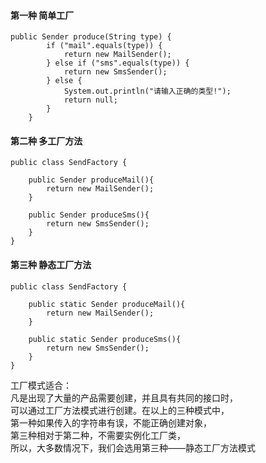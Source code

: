 #### 第一种 简单工厂
    public Sender produce(String type) {
            if ("mail".equals(type)) {
                return new MailSender();
            } else if ("sms".equals(type)) {
                return new SmsSender();
            } else {
                System.out.println("请输入正确的类型!");
                return null;
            }
        }
    
#### 第二种 多工厂方法

    public class SendFactory {
        
        public Sender produceMail(){
            return new MailSender();
        }
        
        public Sender produceSms(){
            return new SmsSender();
        }
    }
   
#### 第三种 静态工厂方法

    public class SendFactory {
        
        public static Sender produceMail(){
            return new MailSender();
        }
        
        public static Sender produceSms(){
            return new SmsSender();
        }
    }


工厂模式适合：  
凡是出现了大量的产品需要创建，并且具有共同的接口时，  
可以通过工厂方法模式进行创建。在以上的三种模式中，  
第一种如果传入的字符串有误，不能正确创建对象，  
第三种相对于第二种，不需要实例化工厂类，  
所以，大多数情况下，我们会选用第三种——静态工厂方法模式

